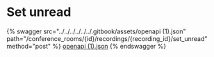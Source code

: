 # Set unread

{% swagger src="../../../../../../.gitbook/assets/openapi (1).json" path="/conference_rooms/{id}/recordings/{recording_id}/set_unread" method="post" %}
[openapi (1).json](<../../../../../../.gitbook/assets/openapi (1).json>)
{% endswagger %}
